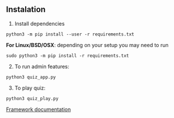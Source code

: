 ## Instalation 
1. Install dependencies
```
python3 -m pip install --user -r requirements.txt
```
**For Linux/BSD/OSX**: depending on your setup you may need to run
```
sudo python3 -m pip install -r requirements.txt
```


2. To run admin features:
```
python3 quiz_app.py
```

3. To play quiz:
```
python3 quiz_play.py
```

[Framework documentation](quiz_app_framework/README.md)
